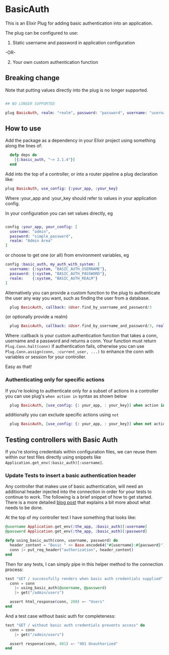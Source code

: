 # BasicAuth

This is an Elixir Plug for adding basic authentication into an application.

The plug can be configured to use:

1) Static username and password in application configuration

-OR-

2) Your own custom authentication function

## Breaking change

Note that putting values directly into the plug is no longer supported.

```elixir

## NO LONGER SUPPORTED

plug BasicAuth, realm: "realm", password: "password", username: "username"
```

## How to use

Add the package as a dependency in your Elixir project using something along the lines of:
```elixir
  defp deps do
    [{:basic_auth, "~> 2.1.4"}]
  end
```

Add into the top of a controller, or into a router pipeline a plug declaration like:

```elixir
plug BasicAuth, use_config: {:your_app, :your_key}
```

  Where :your_app and :your_key should refer to values in your application config.

  In your configuration you can set values directly, eg

  ```elixir

  config :your_app, your_config: [
    username: "admin",
    password: "simple_password",
    realm: "Admin Area"
  ]
  ```

  or choose to get one (or all) from environment variables, eg

  ```elixir
  config :basic_auth, my_auth_with_system: [
    username: {:system, "BASIC_AUTH_USERNAME"},
    password: {:system, "BASIC_AUTH_PASSWORD"},
    realm:    {:system, "BASIC_AUTH_REALM"}
  ]
  ```

Alternatively you can provide a custom function to the plug to authenticate the user any way
you want, such as finding the user from a database.

```elixir
  plug BasicAuth, callback: &User.find_by_username_and_password/3
```

  (or optionally provide a realm)

```elixir
  plug BasicAuth, callback: &User.find_by_username_and_password/3, realm: "Area 51"
```

  Where :callback is your custom authentication function that takes a conn, username and a
  password and returns a conn.  Your function must return `Plug.Conn.halt(conn)` if authentication
  fails, otherwise you can use `Plug.Conn.assign(conn, :current_user, ...)` to enhance
  the conn with variables or session for your controller.

Easy as that!

### Authenticating only for specific actions

If you're looking to authenticate only for a subset of actions in a controller you can use plug's `when action in` syntax as shown below

  ```elixir
    plug BasicAuth, [use_config: {: your_app, : your_key}] when action in [:edit, :delete]
  ```

  additionally you can exclude specific actions using `not`

  ```elixir
    plug BasicAuth, [use_config: {: your_app, : your_key}] when not action in [:index, :show]
  ```

## Testing controllers with Basic Auth

If you're storing credentials within configuration files, we can reuse them within our test files
directly using snippets like `Application.get_env(:basic_auth)[:username]`.

### Update Tests to insert a basic authentication header

Any controller that makes use of basic authentication, will need an additional header injected into
the connection in order for your tests to continue to work. The following is a brief snippet of how
to get started. There is a more detailed
[blog post](http://www.cultivatehq.com/posts/add-basic-authentication-to-a-phoenix-application/) that
explains a bit more about what needs to be done.

At the top of my controller test I have something that looks like:

```elixir
@username Application.get_env(:the_app, :basic_auth)[:username]
@password Application.get_env(:the_app, :basic_auth)[:password]

defp using_basic_auth(conn, username, password) do
  header_content = "Basic " <> Base.encode64("#{username}:#{password}")
  conn |> put_req_header("authorization", header_content)
end
```

Then for any tests, I can simply pipe in this helper method to the connection process:
```elixir
test "GET / successfully renders when basic auth credentials supplied" do
  conn = conn
    |> using_basic_auth(@username, @password)
    |> get("/admin/users")

  assert html_response(conn, 200) =~ "Users"
end
```

And a test case without basic auth for completeness:
```elixir
test "GET / without basic auth credentials prevents access" do
  conn = conn
    |> get("/admin/users")

  assert response(conn, 401) =~ "401 Unauthorized"
end
```
